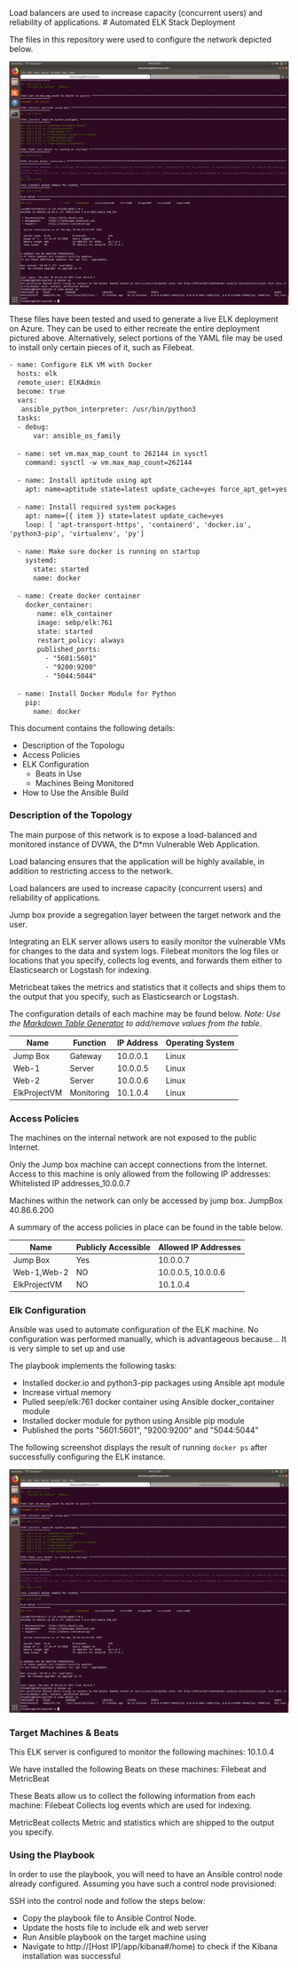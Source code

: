 Load balancers are used to increase capacity (concurrent users) and reliability of applications. # Automated ELK Stack Deployment

The files in this repository were used to configure the network depicted below.

![TODO: Update the path with the name of your diagram](Images/elk_container.png)

These files have been tested and used to generate a live ELK deployment on Azure. They can be used to either recreate the entire deployment pictured above. Alternatively, select portions of the YAML file may be used to install only certain pieces of it, such as Filebeat. 

```
- name: Configure ELK VM with Docker
  hosts: elk
  remote_user: ElKAdmin
  become: true
  vars:
   ansible_python_interpreter: /usr/bin/python3
  tasks:
  - debug:
      var: ansible_os_family

  - name: set vm.max_map_count to 262144 in sysctl
    command: sysctl -w vm.max_map_count=262144

  - name: Install aptitude using apt
    apt: name=aptitude state=latest update_cache=yes force_apt_get=yes

  - name: Install required system packages
    apt: name={{ item }} state=latest update_cache=yes
    loop: [ 'apt-transport-https', 'containerd', 'docker.io', 'python3-pip', 'virtualenv', 'py']

  - name: Make sure docker is running on startup
    systemd:
      state: started
      name: docker

  - name: Create docker container
    docker_container:
       name: elk_container
       image: sebp/elk:761
       state: started
       restart_policy: always
       published_ports:
         - "5601:5601"
         - "9200:9200"
         - "5044:5044"

  - name: Install Docker Module for Python
    pip:
      name: docker
```

This document contains the following details:
- Description of the Topologu
- Access Policies
- ELK Configuration
  - Beats in Use
  - Machines Being Monitored
- How to Use the Ansible Build


### Description of the Topology

The main purpose of this network is to expose a load-balanced and monitored instance of DVWA, the D*mn Vulnerable Web Application.

Load balancing ensures that the application will be highly available, in addition to restricting access to the network.

Load balancers are used to increase capacity (concurrent users) and reliability of applications. 

Jump box provide a segregation layer between the target network and the user.

Integrating an ELK server allows users to easily monitor the vulnerable VMs for changes to the data and system logs.
Filebeat monitors the log files or locations that you specify, collects log events, and forwards them either to Elasticsearch or Logstash for indexing.

Metricbeat takes the metrics and statistics that it collects and ships them to the output that you specify, such as Elasticsearch or Logstash. 

The configuration details of each machine may be found below.
_Note: Use the [Markdown Table Generator](http://www.tablesgenerator.com/markdown_tables) to add/remove values from the table_.

| Name     | Function | IP Address | Operating System |
|----------|----------|------------|------------------|
| Jump Box | Gateway  | 10.0.0.1   |  Linux           |
| Web-1    | Server   | 10.0.0.5   |  Linux           |
| Web-2    | Server   | 10.0.0.6   |  Linux           |
|ElkProjectVM| Monitoring|10.1.0.4 |  Linux           |

### Access Policies

The machines on the internal network are not exposed to the public Internet. 

Only the Jump box machine can accept connections from the Internet. Access to this machine is only allowed from the following IP addresses:
Whitelisted IP addresses_10.0.0.7

Machines within the network can only be accessed by jump box.
JumpBox 40.86.6.200

A summary of the access policies in place can be found in the table below.

| Name     | Publicly Accessible | Allowed IP Addresses |
|----------|---------------------|----------------------|
| Jump Box | Yes                 | 10.0.0.7             |
| Web-1,Web-2|   NO              | 10.0.0.5, 10.0.0.6   |
| ElkProjectVM|  NO              | 10.1.0.4             |

### Elk Configuration

Ansible was used to automate configuration of the ELK machine. No configuration was performed manually, which is advantageous because...
It is very simple to set up and use

The playbook implements the following tasks:
- Installed docker.io and python3-pip packages using Ansible apt module
- Increase virtual memory
- Pulled seep/elk:761 docker container using Ansible docker_container module
- Installed docker module for python using Ansible pip module
- Published the ports "5601:5601", "9200:9200" and "5044:5044" 

The following screenshot displays the result of running `docker ps` after successfully configuring the ELK instance.

![TODO: Update the path with the name of your screenshot of docker ps output](Images/elk_container.png)

### Target Machines & Beats
This ELK server is configured to monitor the following machines:
10.1.0.4

We have installed the following Beats on these machines:
Filebeat and MetricBeat

These Beats allow us to collect the following information from each machine:
Filebeat Collects log events which are used for indexing. 

MetricBeat collects Metric and statistics which are shipped to the output you specify. 

### Using the Playbook
In order to use the playbook, you will need to have an Ansible control node already configured. Assuming you have such a control node provisioned: 

SSH into the control node and follow the steps below:
- Copy the playbook file to Ansible Control Node.
- Update the hosts file to include elk and web server
- Run Ansible playbook on the target machine using 
- Navigate to http://[Host IP]/app/kibana#/home) to check if the Kibana installation was successful
